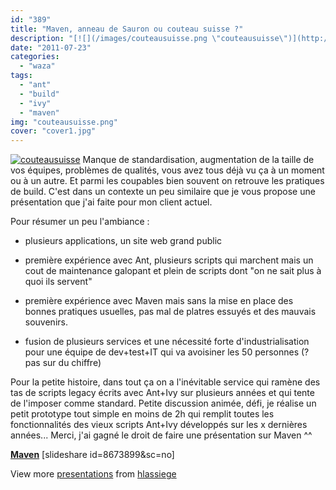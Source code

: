 ```yaml
---
id: "389"
title: "Maven, anneau de Sauron ou couteau suisse ?"
description: "[![](/images/couteausuisse.png \"couteausuisse\")](http://eventuallycoding.com/wp-content/uploads/2011/07/couteausuisse.png) Manque de standardisation, ..."
date: "2011-07-23"
categories: 
  - "waza"
tags: 
  - "ant"
  - "build"
  - "ivy"
  - "maven"
img: "couteausuisse.png"
cover: "cover1.jpg"
---
```


[![](/images/couteausuisse.png "couteausuisse")](http://eventuallycoding.com/wp-content/uploads/2011/07/couteausuisse.png) Manque de standardisation, augmentation de la taille de vos équipes, problèmes de qualités, vous avez tous déjà vu ça à un moment ou à un autre. Et parmi les coupables bien souvent on retrouve les pratiques de build. C'est dans un contexte un peu similaire que je vous propose une présentation que j'ai faite pour mon client actuel.

Pour résumer un peu l'ambiance :

- plusieurs applications, un site web grand public

- première expérience avec Ant, plusieurs scripts qui marchent mais un cout de maintenance galopant et plein de scripts dont "on ne sait plus à quoi ils servent"

- première expérience avec Maven mais sans la mise en place des bonnes pratiques usuelles, pas mal de platres essuyés et des mauvais souvenirs.

- fusion de plusieurs services et une nécessité forte d'industrialisation pour une équipe de dev+test+IT qui va avoisiner les 50 personnes (? pas sur du chiffre)

Pour la petite histoire, dans tout ça on a l'inévitable service qui ramène des tas de scripts legacy écrits avec Ant+Ivy sur plusieurs années et qui tente de l'imposer comme standard. Petite discussion animée, défi, je réalise un petit prototype tout simple en moins de 2h qui remplit toutes les fonctionnalités des vieux scripts Ant+Ivy développés sur les x dernières années... Merci, j'ai gagné le droit de faire une présentation sur Maven ^^

**[Maven](http://www.slideshare.net/hlassiege/maven-8673899 "Maven")** \[slideshare id=8673899&sc=no\]

View more [presentations](http://www.slideshare.net/) from [hlassiege](http://www.slideshare.net/hlassiege)
